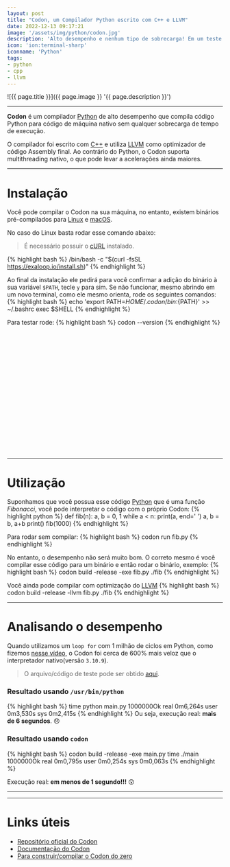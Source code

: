 ```yaml
---
layout: post
title: "Codon, um Compilador Python escrito com C++ e LLVM"
date: 2022-12-13 09:17:21
image: '/assets/img/python/codon.jpg'
description: 'Alto desempenho e nenhum tipo de sobrecarga! Em um teste que eu fiz, o ganho de desempenho foi maior que 600%.'
icon: 'ion:terminal-sharp'
iconname: 'Python'
tags:
- python
- cpp
- llvm
---
```


![{{ page.title }}]({{ page.image }} '{{ page.description }}')

---

**Codon** é um compilador [Python](https://terminalroot.com.br/tags#python) de alto desempenho que compila código Python para código de máquina nativo sem qualquer sobrecarga de tempo de execução.

O compilador foi escrito com [C++](https://terminalroot.com.br/cpp) e utiliza [LLVM](https://terminalroot.com.br/tags#llvm) como optimizador de código Assembly final. Ao contrário do Python, o Codon suporta multithreading nativo, o que pode levar a acelerações ainda maiores. 

---

# Instalação
Você pode compilar o Codon na sua máquina, no entanto, existem binários pré-compilados para [Linux](https://terminalroot.com.br/tags#linux) e [macOS](https://terminalroot.com.br/tags#macos).

No caso do Linux basta rodar esse comando abaixo:
> É necessário possuir o [cURL](https://terminalroot.com.br/2019/10/12-dicas-para-voce-usar-o-comando-curl-como-um-ninja.html) instalado.

{% highlight bash %}
/bin/bash -c "$(curl -fsSL https://exaloop.io/install.sh)"
{% endhighlight %}

Ao final da instalação ele pedirá para você confirmar a adição do binário à sua variável `$PATH`, tecle `y` para sim. Se não funcionar, mesmo abrindo em um novo terminal, como ele mesmo orienta, rode os seguintes  comandos:
{% highlight bash %}
echo 'export PATH=${HOME}/.codon/bin:${PATH}' >> ~/.bashrc
exec $SHELL
{% endhighlight %}

Para testar rode:
{% highlight bash %}
codon --version
{% endhighlight %}


<!-- SQUARE - GAMES ROOT -->
<script async src="//pagead2.googlesyndication.com/pagead/js/adsbygoogle.js"></script>
<ins class="adsbygoogle"
style="display:inline-block;width:336px;height:280px"
data-ad-client="ca-pub-2838251107855362"
data-ad-slot="5351066970"></ins>
<script>
(adsbygoogle = window.adsbygoogle || []).push({});
</script>

---

# Utilização
Suponhamos que você possua esse código [Python](https://terminalroot.com.br/tags#python) que é uma função *Fibonacci*, você pode interpretar o código com o próprio Codon:
{% highlight python %}
def fib(n):
    a, b = 0, 1
    while a < n:
        print(a, end=' ')
        a, b = b, a+b
    print()
fib(1000)
{% endhighlight %}

Para rodar sem compilar:
{% highlight bash %}
codon run fib.py
{% endhighlight %}

No entanto, o desempenho não será muito bom. O correto mesmo é você compilar esse código para um binário e então rodar o binário, exemplo:
{% highlight bash %}
codon build -release -exe fib.py
./fib
{% endhighlight %}

Você ainda pode compilar com optimização do [LLVM](https://terminalroot.com.br/tags#llvm)
{% highlight bash %}
codon build -release -llvm fib.py
./fib
{% endhighlight %}

---

# Analisando o desempenho
Quando utilizamos um `loop for` com 1 milhão de ciclos em Python, como fizemos [nesse vídeo](https://www.youtube.com/watch?v=spLIBqiv2Og), o Codon foi cerca de 600% mais veloz que o interpretador nativo(versão `3.10.9`).
> O arquivo/código de teste pode ser obtido [aqui](https://github.com/terroo/langs-test-loop/blob/main/round1/main.py).

### Resultado usando `/usr/bin/python`
{% highlight bash %}
time python main.py 
1000000Ok
real	0m6,264s
user	0m3,530s
sys     0m2,415s
{% endhighlight %}
Ou seja, execução real: **mais de 6 segundos**. 😞 

### Resultado usando `codon`
{% highlight bash %}
codon build -release -exe main.py
time ./main
1000000Ok
real	0m0,795s
user	0m0,254s
sys     0m0,063s
{% endhighlight %}

Execução real: **em menos de 1 segundo!!!** 😲

---

<!-- RECTANGLE LARGE -->
<script async src="https://pagead2.googlesyndication.com/pagead/js/adsbygoogle.js"></script>
<!-- Informat -->
<ins class="adsbygoogle"
style="display:block"
data-ad-client="ca-pub-2838251107855362"
data-ad-slot="2327980059"
data-ad-format="auto"
data-full-width-responsive="true"></ins>
<script>
(adsbygoogle = window.adsbygoogle || []).push({});
</script>

---

# Links úteis
+ [Repositório oficial do Codon](https://github.com/exaloop/codon)
+ [Documentação do Codon](https://docs.exaloop.io/codon/)
+ [Para construir/compilar o Codon do zero](https://docs.exaloop.io/codon/advanced/build)


